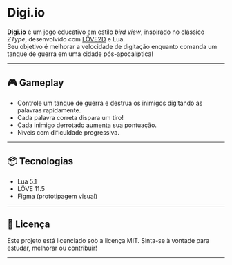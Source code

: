 # Digi.io

**Digi.io** é um jogo educativo em estilo *bird view*, inspirado no clássico *ZType*, desenvolvido com [LÖVE2D](https://love2d.org/) e Lua.  
Seu objetivo é melhorar a velocidade de digitação enquanto comanda um tanque de guerra em uma cidade pós-apocalíptica!

---

## 🎮 Gameplay
- Controle um tanque de guerra e destrua os inimigos digitando as palavras rapidamente.
- Cada palavra correta dispara um tiro!
- Cada inimigo derrotado aumenta sua pontuação.
- Níveis com dificuldade progressiva.

---

## 📦 Tecnologias
- Lua 5.1
- LÖVE 11.5
- Figma (prototipagem visual)

---

## 📜 Licença
Este projeto está licenciado sob a licença MIT.
Sinta-se à vontade para estudar, melhorar ou contribuir!

---